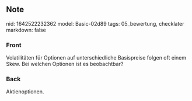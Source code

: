 ## Note
nid: 1642522232362
model: Basic-02d89
tags: 05_bewertung, checklater
markdown: false

### Front
Volatilitäten für Optionen auf unterschiedliche Basispreise folgen oft einem Skew. Bei welchen Optionen ist es beobachtbar?

### Back
Aktienoptionen.
